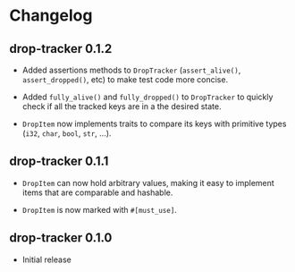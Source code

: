 # Changelog

## drop-tracker 0.1.2

* Added assertions methods to `DropTracker` (`assert_alive()`,
  `assert_dropped()`, etc) to make test code more concise.

* Added `fully_alive()` and `fully_dropped()` to `DropTracker` to quickly check
  if all the tracked keys are in a the desired state.

* `DropItem` now implements traits to compare its keys with primitive types
  (`i32`, `char`, `bool`, `str`, ...).

## drop-tracker 0.1.1

* `DropItem` can now hold arbitrary values, making it easy to implement items
  that are comparable and hashable.

* `DropItem` is now marked with `#[must_use]`.

## drop-tracker 0.1.0

* Initial release
